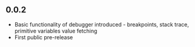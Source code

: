 ## 0.0.2
* Basic functionality of debugger introduced - breakpoints, stack trace, primitive variables value fetching
* First public pre-release


